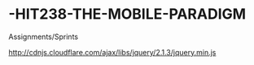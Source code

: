 # -HIT238-THE-MOBILE-PARADIGM
Assignments/Sprints

http://cdnjs.cloudflare.com/ajax/libs/jquery/2.1.3/jquery.min.js
